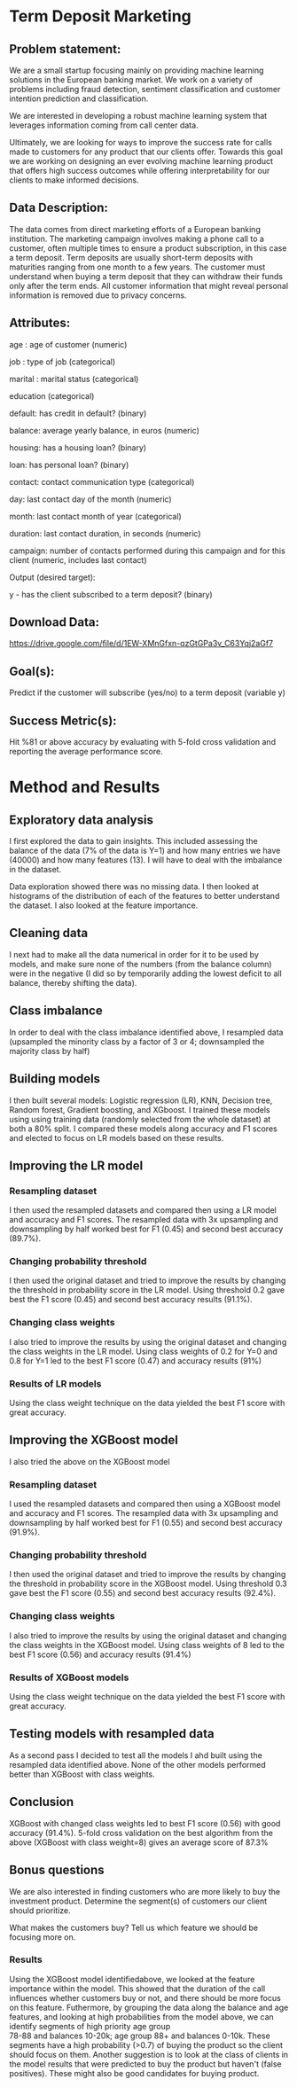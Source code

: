 
# Term Deposit Marketing

## Problem statement:

We are a small startup focusing mainly on providing machine learning solutions in the European banking market. We work on a variety of problems including fraud detection, sentiment classification and customer intention prediction and classification.

We are interested in developing a robust machine learning system that leverages information coming from call center data.

Ultimately, we are looking for ways to improve the success rate for calls made to customers for any product that our clients offer. Towards this goal we are working on designing an ever evolving machine learning product that offers high success outcomes while offering interpretability for our clients to make informed decisions.

## Data Description:

The data comes from direct marketing efforts of a European banking institution. The marketing campaign involves making a phone call to a customer, often multiple times to ensure a product subscription, in this case a term deposit. Term deposits are usually short-term deposits with maturities ranging from one month to a few years. The customer must understand when buying a term deposit that they can withdraw their funds only after the term ends. All customer information that might reveal personal information is removed due to privacy concerns.

## Attributes:

age : age of customer (numeric)

job : type of job (categorical)

marital : marital status (categorical)

education (categorical)

default: has credit in default? (binary)

balance: average yearly balance, in euros (numeric)

housing: has a housing loan? (binary)

loan: has personal loan? (binary)

contact: contact communication type (categorical)

day: last contact day of the month (numeric)

month: last contact month of year (categorical)

duration: last contact duration, in seconds (numeric)

campaign: number of contacts performed during this campaign and for this client (numeric, includes last contact)

Output (desired target):

y - has the client subscribed to a term deposit? (binary)

## Download Data:

https://drive.google.com/file/d/1EW-XMnGfxn-qzGtGPa3v_C63Yqj2aGf7

## Goal(s):

Predict if the customer will subscribe (yes/no) to a term deposit (variable y)

## Success Metric(s):

Hit %81 or above accuracy by evaluating with 5-fold cross validation and reporting the average performance score.



# Method and Results
## Exploratory data analysis
I first explored the data to gain insights. This included assessing the balance of the data (7% of the data is Y=1) and how many entries we have (40000) and how many features (13).
I will have to deal with the imbalance in the dataset.

Data exploration showed there was no missing data.
I then looked at histograms of the distribution of each of the features to better understand the dataset.
I also looked at the feature importance.

## Cleaning data 
I next had to make all the data numerical in order for it to be used by models, and make sure none of the numbers (from the balance column) were in the negative (I did so by temporarily adding the lowest deficit to all balance, thereby shifting the data).

## Class imbalance
In order to deal with the class imbalance identified above, I resampled data (upsampled the minority class by a factor of 3 or 4; downsampled the majority class by half)

## Building models
I then built several models: Logistic regression (LR), KNN, Decision tree, Random forest, Gradient boosting, and XGboost.
I trained these models using using training data (randomly selected from the whole dataset) at both a 80% split.
I compared these models along accuracy and F1 scores and elected to focus on LR models based on these results.

## Improving the LR model
### Resampling dataset
I then used the resampled datasets and compared then using a LR model and accuracy and F1 scores.
The resampled data with 3x upsampling and downsampling by half worked best for F1 (0.45) and second best accuracy (89.7%).

### Changing probability threshold
I then used the original dataset and tried to improve the results by changing the threshold in probability score in the LR model.
Using threshold 0.2 gave best the F1 score (0.45) and second best accuracy results (91.1%).

### Changing class weights
I also tried to improve the results by using the original dataset and changing the class weights in the LR model.
Using class weights of 0.2 for Y=0 and 0.8 for Y=1 led to the best F1 score (0.47) and accuracy results (91%)

### Results of LR models
Using the class weight technique on the data yielded the best F1 score with great accuracy.

## Improving the XGBoost model
I also tried the above on the XGBoost model

### Resampling dataset
I  used the resampled datasets and compared then using a XGBoost model and accuracy and F1 scores.
The resampled data with 3x upsampling and downsampling by half worked best for F1 (0.55) and second best accuracy (91.9%).

### Changing probability threshold
I then used the original dataset and tried to improve the results by changing the threshold in probability score in the XGBoost model.
Using threshold 0.3 gave best the F1 score (0.55) and second best accuracy results (92.4%).

### Changing class weights
I also tried to improve the results by using the original dataset and changing the class weights in the XGBoost model.
Using class weights of 8 led to the best F1 score (0.56) and accuracy results (91.4%)

### Results of XGBoost models
Using the class weight technique on the data yielded the best F1 score with great accuracy.

## Testing models with resampled data
As a second pass I decided to test all the models I ahd built using the resampled data identified above.
None of the other models performed better than XGBoost with class weights.

## Conclusion
XGBoost with changed class weights led to best F1 score (0.56) with good accuracy (91.4%).
5-fold cross validation on the best algorithm from the above (XGBoost with class weight=8) gives an average score of 87.3%


## Bonus questions

We are also interested in finding customers who are more likely to buy the investment product. Determine the segment(s) of customers our client should prioritize.

What makes the customers buy? Tell us which feature we should be focusing more on.

### Results
Using the XGBoost model identifiedabove, we looked at the feature importance within the model.
This showed that the duration of the call influences whether customers buy or not, and there should be more focus on this feature.
Futhermore, by grouping the data along the balance and age features, and looking at high probabilities from the model above, we can identify segments of high priority age group              
78-88 and balances 10-20k; age group
88+ and balances 0-10k.
These segments have a high probability (>0.7) of buying the product so the client should focus on them. Another suggestion is to look at the class of clients in the model results that were predicted to buy the product but haven't (false positives). These might also be good candidates for buying product.
